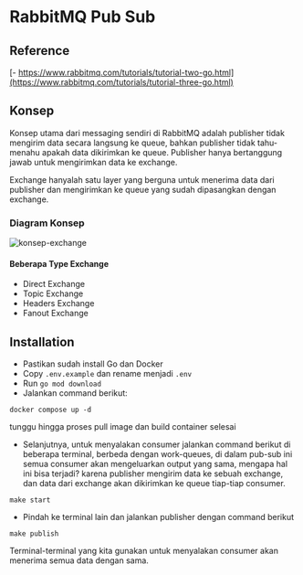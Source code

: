 # RabbitMQ Pub Sub

## Reference
[- https://www.rabbitmq.com/tutorials/tutorial-two-go.html](https://www.rabbitmq.com/tutorials/tutorial-three-go.html)

## Konsep
Konsep utama dari messaging sendiri di RabbitMQ adalah publisher tidak mengirim data secara langsung ke queue, bahkan publisher tidak tahu-menahu apakah data dikirimkan ke queue. Publisher hanya bertanggung jawab untuk mengirimkan data ke exchange.<br>

Exchange hanyalah satu layer yang berguna untuk menerima data dari publisher dan mengirimkan ke queue yang sudah dipasangkan dengan exchange.

### Diagram Konsep
![konsep-exchange](https://www.rabbitmq.com/img/tutorials/exchanges.png)

#### Beberapa Type Exchange
- Direct Exchange
- Topic Exchange
- Headers Exchange
- Fanout Exchange

## Installation
- Pastikan sudah install Go dan Docker
- Copy `.env.example` dan rename menjadi `.env`
- Run `go mod download`
- Jalankan command berikut:
```
docker compose up -d
```
tunggu hingga proses pull image dan build container selesai <br>
- Selanjutnya, untuk menyalakan consumer jalankan command berikut di beberapa terminal, berbeda dengan work-queues, di dalam pub-sub ini semua consumer akan mengeluarkan output yang sama, mengapa hal ini bisa terjadi? karena publisher mengirim data ke sebuah exchange, dan data dari exchange akan dikirimkan ke queue tiap-tiap consumer.
```
make start
```
- Pindah ke terminal lain dan jalankan publisher dengan command berikut
```
make publish
```

Terminal-terminal yang kita gunakan untuk menyalakan consumer akan menerima semua data dengan sama.